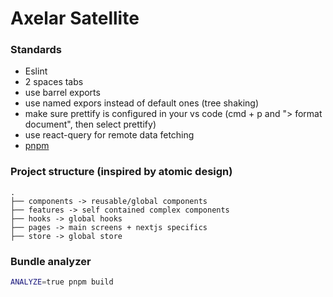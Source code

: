 # Axelar Satellite

### Standards

- Eslint
- 2 spaces tabs
- use barrel exports
- use named expors instead of default ones (tree shaking)
- make sure prettify is configured in your vs code (cmd + p and "> format document", then select prettify)
- use react-query for remote data fetching
- [pnpm](https://pnpm.io)

### Project structure (inspired by atomic design)

```
.
├── components -> reusable/global components
├── features -> self contained complex components
├── hooks -> global hooks
├── pages -> main screens + nextjs specifics
├── store -> global store
```

### Bundle analyzer

```bash
ANALYZE=true pnpm build
```
